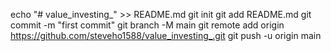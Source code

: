 echo "# value_investing_" >> README.md
git init
git add README.md
git commit -m "first commit"
git branch -M main
git remote add origin https://github.com/steveho1588/value_investing_.git
git push -u origin main